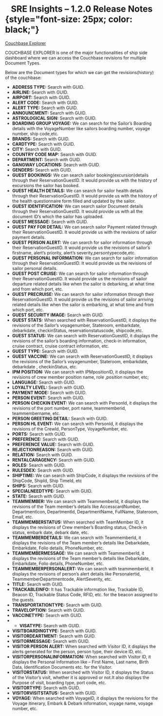 # <center> SRE Insights – 1.2.0 Release Notes  </center> {style="font-size: 25px; color: black;"}
 

 <u>Couchbase Explorer</u>

COUCHBASE EXPLORER is one of the major functionalities of ship side dashboard where we can access the Couchbase revisions for multiple Document Types.

Below are the Document types for which we can get the revisions(history) of the couchbase:

- **ADDRESS TYPE:** Search with GUID.
- **AIRLINE:** Search with GUID.
- **AIRPORT:** Search with GUID.
- **ALERT CODE:** Search with GUID.
- **ALERT TYPE:** Search with GUID.
- **ANNOUNCMENT:** Search with GUID.
- **ASTROLOGICAL SIGN:** Search with GUID.
- **BOARDING GROUP VOYAGE:** We can search for the Sailor’s Boarding details with the VoyageNumber like sailors boarding number, voyage number, ship code,etc.
- **BRANDS:** Search with GUID.
- **CARDTYPE:** Search with GUID.
- **CITY:** Search with GUID.
- **COUNTRY CODE MAP:** Search with GUID.
- **DEPARTMENT:** Search with GUID.
- **GANGWAY LOCATIONS:** Search with GUID.
- **GENDERS:** Search with GUID.
- **GUEST BOOKINGS:** We can search sailor booking(excursion)details through their ReservationGuestID. It would provide us with the history of excursions the sailor has booked.
- **GUEST HEALTH DETAILS:** We can search for sailor health details through their ReservationGuestID. It would provide us with the history of the health questionnaire form filled and updated by the sailor.
- **GUEST IDENTIFICATION:** We can search sailor Document details through their ReservationGuestID. It would provide us with all the document ID’s which the sailor has uploaded.
- **GUEST MESSAGE:** Search with GUID.
- **GUEST PAY FOR DETAIL:** We can search sailor Payment related through their ReservationGuestID. It would provide us with the revisions of sailor payment details.
- **GUEST PERSON ALERT:** We can search for sailor information through their ReservationGuestID. It would provide us the revisions of sailor’s firstname, alert’s priority, alert’s severity,persontypecode,etc.
- **GUEST PERSONAL INFORMATION:** We can search for sailor information through their ReservationGuestID. It would provide us the revisions of sailor personal details.
- **GUEST POST CRUISE:** We can search for sailor information through their ReservationGuestID. It would provide us the revisions of sailor departure related details like when the sailor is debarking, at what time and from which port, etc.
- **GUEST PRECRUISE:** We can search for sailor information through their ReservationGuestID. It would provide us the revisions of sailor arriving related details like when the sailor is embarking, at what time and from which port, etc.
- **GUEST SECURITY IMAGE:** Search with GUID.
- **GUEST STATS:** When searched with ReservationGuestID, it displays the revisions of the Sailor’s voyagenumber, Stateroom, embarkdate, debarkdate, checkinStatus, reservationstatuscode, shipcode,etc.
- **GUEST STATUS:** We can search with ReservationGuestID, it displays the revisions of the sailor’s boarding information, check-in information, cruise contract, cruise contract information, etc.
- **GUEST TYPE:** Search with GUID.
- **GUEST VACCINE:** We can search with ReservationGuestID, it displays the revisions of the Sailor’s voyagenumber, Stateroom, embarkdate, debarkdate , checkinStatus, etc.
- **IPM POSITION:** We can search with IPMpositionID, it displays the revisions of crew member position name, role ,position number, etc;
- **LANGUAGE:** Search with GUID.
- **LOYALTY LEVEL:** Search with GUID.
- **PAYMENT MODE:** Search with GUID.
- **PERSON EVENT:** Search with GUID.
- **PERSON CHECKIN EVENT:** We can search with PersonId, it displays the revisions of the port number, port name, teammemberid, teammembername, etc.
- **PERSON GREETING DETAIL:** Search with GUID.
- **PERSON HL EVENT:** We can search with PersonId, it displays the revisions of the CrewId, PersonType, VoyageNumber, etc.
- **PORTS:** Search with GUID.
- **PREFERENCE:** Search with GUID.
- **PREFERENCE VALUE:** Search with GUID.
- **REJECTIONREASON:** Search with GUID.
- **RELATION:** Search with GUID.
- **RENTALCARAGENCY:** Search with GUID.
- **ROLES:** Search with GUID.
- **RULESDEX:** Search with GUID.
- **SHIPTIME:** We can search with ShipCode, it displays the revisions of the ShipCode, ShipId, Ship TimeId, etc
- **SHIPS:** Search with GUID.
- **SPECIALNEEDTYPE:** Search with GUID.
- **STATE:** Search with GUID.
- **TEAMMEMBER:** We can search with TeammemberId, it displays the revisions of the Team member’s details like AccesscardNumber, DepartmentIcon, DepartmentId, DepartmentName, FullName, Stateroom, Email, etc.
- **TEAMMEMBERSTATUS:** When searched with TeamMember ID, it displays the revisions of Crew member’s Boarding status, Check-in status, embark date, debark date, etc.
- **TEAMMEMBERDETAILS:** We can search with TeammemberId, it displays the revisions of the Team member’s details like Debarkdate, Embarkdate, Folio details, PhoneNumber, etc.
- **TEAMMEMBERMESSAGE:** We can search with TeammemberId, it displays the revisions of the Team member’s details like Debarkdate, Embarkdate, Folio details, PhoneNumber, etc.
- **TEAMMEMBERPERSONALERT:** We can search with teammemberId, it displays the revisions of person’s alert details like Personalertid, TeammemberDepartmentcode, AlertSeverity, etc.
- **TITLE:** Search with GUID.
- **TRACKABLEINFO:** It has Trackable information like, Trackable ID, Beacon ID, Trackable Status Code, RFID, etc. for the beacon assigned to the guests.
- **TRANSPORTATIONTYPE:** Search with GUID.
- **TRAVELOPTION:** Search with GUID.
- **VACCINETYPE:** Search with GUID.
- - **VISATYPE:** Search with GUID.
- **VISITBOARDINGTYPE:** Search with GUID.
- **VISITORDEARTMENT:** Search with GUID.
- **VISITORMESSAGE:** Search with GUID.
- **VISITOR PERSON ALERT:** When searched with Visitor ID, it displays the alerts generated for the person, person type, their device ID, etc.
- **VISITORPERSONALINFORMATION:** When searched with Visitor ID, it displays the Personal Information like – First Name, Last name, Birth Data, Identification Documents etc. for the Visitor.
- **VISITORSTATUS:** When searched with Visitor ID, it displays the Status of the Visitor’s visit, whether it is approved or not.It also displays the Purpose of visit, boarding type, port code, etc.
- **VISITORTYPE:** Search with GUID.
- **VISITORVISITSTATUS:** Search with GUID.
- **VOYAGE:** When searched with VoyageID, it displays the revisions for the Voyage itinerary, Embark & Debark information, voyage name, voyage number, etc.
